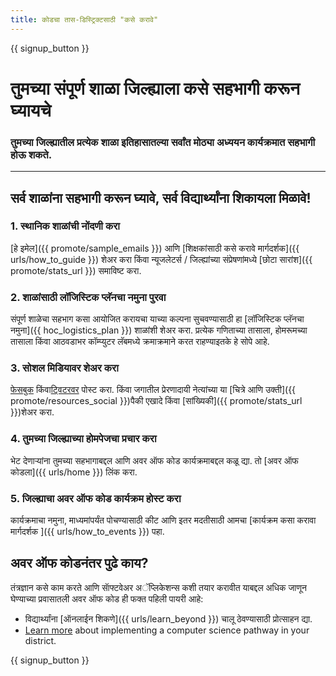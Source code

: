 ```yaml
---
title: कोडचा तास-डिस्ट्रिक्टसाठी "कसे करावे"
---
```


{{ signup_button }}

# तुमच्या संपूर्ण शाळा जिल्ह्याला कसे सहभागी करून घ्यायचे

### तुमच्या जिल्ह्यातील प्रत्येक शाळा इतिहासातल्या सर्वांत मोठ्या अध्ययन कार्यक्रमात सहभागी होऊ शकते.

* * *

## सर्व शाळांना सहभागी करून घ्यावे, सर्व विद्यार्थ्यांना शिकायला मिळावे!

### 1. स्थानिक शाळांची नोंदणी करा

[हे इमेल]({{ promote/sample_emails }}) आणि [शिक्षकांसाठी कसे करावे मार्गदर्शक]({{ urls/how_to_guide }}) शेअर करा किंवा न्यूजलेटर्स / जिल्ह्यांच्या संप्रेषणांमध्ये [छोटा सारांश]({{ promote/stats_url }}) समाविष्ट करा. <br />

### 2. शाळांसाठी लॉजिस्टिक प्लॅनचा नमुना पुरवा

संपूर्ण शाळेचा सहभाग कसा आयोजित करायचा याच्या कल्पना सुचवण्यासाठी हा [लॉजिस्टिक प्लॅनचा नमुना]({{ hoc_logistics_plan }}) शाळांशी शेअर करा. प्रत्येक गणिताच्या तासाला, होमरूमच्या तासाला किंवा आठवडाभर कॉम्प्युटर लॅबमध्ये क्रमाक्रमाने करत राहण्याइतके हे सोपे आहे. 

### 3. सोशल मिडियावर शेअर करा

[फेसबुक](https://www.facebook.com/sharer/sharer.php?u=http%3A%2F%2Fhourofcode.com%2Fus) किंवा[ट्विटरवर](https://twitter.com/intent/tweet?url=http%3A%2F%2Fhourofcode.com&text=I%27m%20participating%20in%20this%20year%27s%20%23HourOfCode%2C%20are%20you%3F%20%40codeorg&original_referer=https%3A%2F%2Fwww.google.com%2Furl%3Fq%3Dhttps%253A%252F%252Ftwitter.com%252Fshare%253Fhashtags%253D%2526amp%253Brelated%253Dcodeorg%2526amp%253Btext%253DI%252527m%252Bparticipating%252Bin%252Bthis%252Byear%252527s%252B%252523HourOfCode%25252C%252Bare%252Byou%25253F%252B%252540codeorg%2526amp%253Burl%253Dhttp%25253A%25252F%25252Fhourofcode.com%26sa%3DD%26sntz%3D1%26usg%3DAFQjCNE1GLTUbKZfMlEh9Aj5w0iswz6PYQ&related=codeorg&hashtags=) पोस्ट करा. किंवा जगातील प्रेरणादायी नेत्यांच्या या [चित्रे आणि उक्ती]({{ promote/resources_social }})पैकी एखादे किंवा [सांख्यिकी]({{ promote/stats_url }})शेअर करा.

### 4. तुमच्या जिल्ह्याच्या होमपेजचा प्रचार करा

भेट देणाऱ्यांना तुमच्या सहभागाबद्दल आणि अवर ऑफ कोड कार्यक्रमाबद्दल कळू द्या. तो [अवर ऑफ कोडला]({{ urls/home }}) लिंक करा.

### 5. जिल्ह्याचा अवर ऑफ कोड कार्यक्रम होस्ट करा

कार्यक्रमाचा नमुना, माध्यमांपर्यंत पोचण्यासाठी कीट आणि इतर मदतीसाठी आमचा [कार्यक्रम कसा करावा मार्गदर्शक ]({{ urls/how_to_events }}) पहा.

## अवर ऑफ कोडनंतर पुढे काय?

तंत्रज्ञान कसे काम करते आणि साॅफ्टवेअर अॅप्लिकेशन्स कशी तयार करावीत याबद्दल अधिक जाणून घेण्याच्या प्रवासातली अवर ऑफ कोड ही फक्त पहिली पायरी आहे:

- विद्यार्थ्यांना [ऑनलाईन शिकणे]({{ urls/learn_beyond }}) चालू ठेवण्यासाठी प्रोत्साहन द्या.
- [Learn more](https://code.org/administrators) about implementing a computer science pathway in your district.

{{ signup_button }}